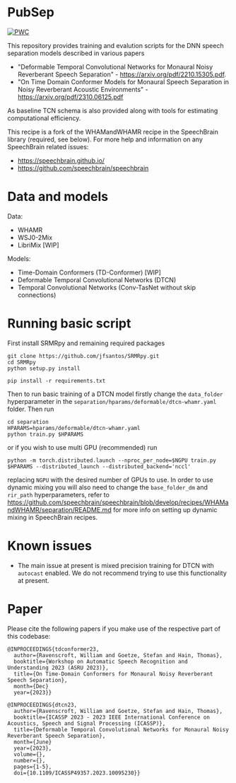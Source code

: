 # PubSep 
[![PWC](https://img.shields.io/endpoint.svg?url=https://paperswithcode.com/badge/on-time-domain-conformer-models-for-monaural/speech-separation-on-whamr)](https://paperswithcode.com/sota/speech-separation-on-whamr?p=on-time-domain-conformer-models-for-monaural)

This repository provides training and evalution scripts for the DNN speech separation models described in various papers 
 * "Deformable Temporal Convolutional Networks for Monaural Noisy Reverberant Speech Separation" - https://arxiv.org/pdf/2210.15305.pdf.
 * "On Time Domain Conformer Models for Monaural Speech Separation in Noisy Reverberant Acoustic Environments" - https://arxiv.org/pdf/2310.06125.pdf

As baseline TCN schema is also provided along with tools for estimating computational efficiency.

This recipe is a fork of the WHAMandWHAMR recipe in the SpeechBrain library (required, see below). For more help and information on any SpeechBrain related issues:
 * https://speechbrain.github.io/
 * https://github.com/speechbrain/speechbrain

# Data and models
Data:
 * WHAMR
 * WSJ0-2Mix
 * LibriMix [WIP]

Models:
 * Time-Domain Conformers (TD-Conformer) [WIP]
 * Deformable Temporal Convolutional Networks (DTCN)
 * Temporal Convolutional Networks (Conv-TasNet without skip connections)

# Running basic script
First install SRMRpy and remaining required packages
```
git clone https://github.com/jfsantos/SRMRpy.git
cd SRMRpy
python setup.py install

pip install -r requirements.txt
```
Then to run basic training of a DTCN model firstly change the ```data_folder``` hyperparameter in the ```separation/hparams/deformable/dtcn-whamr.yaml``` folder. Then run
```
cd separation
HPARAMS=hparams/deformable/dtcn-whamr.yaml
python train.py $HPARAMS
```
or if you wish to use multi GPU (recommended) run
```
python -m torch.distributed.launch --nproc_per_node=$NGPU train.py $HPARAMS --distributed_launch --distributed_backend='nccl' 

```
replacing ```NGPU``` with the desired number of GPUs to use.
In order to use dynamic mixing you will also need to change the ```base_folder_dm``` and ```rir_path``` hyperparameters, refer to https://github.com/speechbrain/speechbrain/blob/develop/recipes/WHAMandWHAMR/separation/README.md for more info on setting up dynamic mixing in SpeechBrain recipes.

# Known issues
 * The main issue at present is mixed precision training for DTCN with ```autocast``` enabled. We do not recommend trying to use this functionality at present.

# Paper
Please cite the following papers if you make use of the respective part of this codebase:
```
@INPROCEEDINGS{tdconformer23,
  author={Ravenscroft, William and Goetze, Stefan and Hain, Thomas},
  booktitle={Workshop on Automatic Speech Recognition and Understanding 2023 (ASRU 2023)}, 
  title={On Time-Domain Conformers for Monaural Noisy Reverberant Speech Separation}, 
  month={Dec}
  year={2023}}

@INPROCEEDINGS{dtcn23,
  author={Ravenscroft, William and Goetze, Stefan and Hain, Thomas},
  booktitle={ICASSP 2023 - 2023 IEEE International Conference on Acoustics, Speech and Signal Processing (ICASSP)}, 
  title={Deformable Temporal Convolutional Networks for Monaural Noisy Reverberant Speech Separation},
  month={June}
  year={2023},
  volume={},
  number={},
  pages={1-5},
  doi={10.1109/ICASSP49357.2023.10095230}}
```
